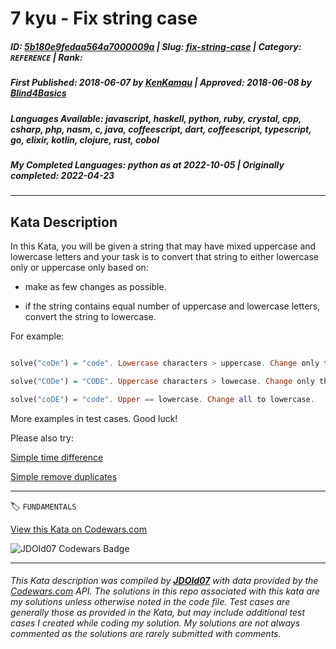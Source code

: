 # 7 kyu - Fix string case

##### **ID**: [5b180e9fedaa564a7000009a](https://www.codewars.com/kata/5b180e9fedaa564a7000009a) | **Slug**: [fix-string-case](https://www.codewars.com/kata/5b180e9fedaa564a7000009a) | **Category**: `REFERENCE` | **Rank**: <span style="color:white">7 kyu</span>

##### **First Published**: 2018-06-07 ***by*** [KenKamau](https://www.codewars.com/users/KenKamau) | **Approved**: 2018-06-08 ***by*** [Blind4Basics](https://www.codewars.com/users/Blind4Basics)

##### **Languages Available**: javascript, haskell, python, ruby, crystal, cpp, csharp, php, nasm, c, java, coffeescript, dart, coffeescript, typescript, go, elixir, kotlin, clojure, rust, cobol

##### **My Completed Languages**: python ***as at*** 2022-10-05 | **Originally completed**: 2022-04-23

---

## Kata Description


In this Kata, you will be given a string that may have mixed uppercase and lowercase letters and your task is to convert that string to either lowercase only or uppercase only based on: 



* make as few changes as possible. 

* if the string contains equal number of uppercase and lowercase letters, convert the string to lowercase. 



For example:

```Haskell

solve("coDe") = "code". Lowercase characters > uppercase. Change only the "D" to lowercase.

solve("CODe") = "CODE". Uppercase characters > lowecase. Change only the "e" to uppercase.

solve("coDE") = "code". Upper == lowercase. Change all to lowercase.

```



More examples in test cases. Good luck!



Please also try:

 

[Simple time difference](https://www.codewars.com/kata/5b76a34ff71e5de9db0000f2)



[Simple remove duplicates](https://www.codewars.com/kata/5ba38ba180824a86850000f7)

---


🏷 `FUNDAMENTALS`


[View this Kata on Codewars.com](https://www.codewars.com/kata/5b180e9fedaa564a7000009a)

![](https://www.codewars.com/users/jdold07/badges/large "JDOld07 Codewars Badge")

---

###### *This Kata description was compiled by [**JDOld07**](https://tpstech.dev) with data provided by the [Codewars.com](https://www.codewars.com) API.  The solutions in this repo associated with this kata are my solutions unless otherwise noted in the code file.  Test cases are generally those as provided in the Kata, but may include additional test cases I created while coding my solution.  My solutions are not always commented as the solutions are rarely submitted with comments.*
